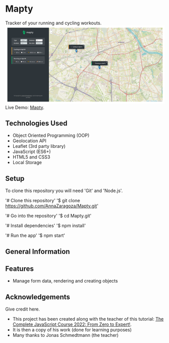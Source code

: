 # Mapty

Tracker of your running and cycling workouts. 
![Alt Text](https://github.com/AnnaZaragoza/Mapty/blob/b5991f241cb76829dc9a89f23ec47523ad1eea2b/app.png)
Live Demo: [Mapty](https://annazaragoza.net/mapty/).

## Technologies Used
- Object Oriented Programming (OOP)
- Geolocation API
- Leaflet (3rd party library)
- JavaScript (ES6+)
- HTML5 and CSS3
- Local Storage

## Setup
To clone this repository you will need 'Git' and 'Node.js'.

'# Clone this repository'
'$ git clone https://github.com/AnnaZaragoza/Mapty.git'

'# Go into the repository'
'$ cd Mapty.git'

'# Install dependencies'
'$ npm install'

'# Run the app'
'$ npm start'

## General Information


## Features
- Manage form data, rendering and creating objects

## Acknowledgements
Give credit here.
- This project has been created along with the teacher of this tutorial: [The Complete JavaScript Course 2022: From Zero to Expert!]([https://www.example.com](https://www.udemy.com/course/the-complete-javascript-course/learn/lecture/22628657#content)).
- It is then a copy of his work (done for learning purposes)
- Many thanks to Jonas Schmedtmann (the teacher)
